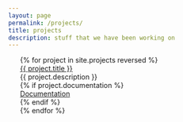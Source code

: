 ```yaml
---
layout: page
permalink: /projects/
title: projects
description: stuff that we have been working on
---
```


<ul class="project-list">
{% for project in site.projects reversed %}
  <div class="project-container">
    <div class="project-name">
        <a class="project-title" href="{{ project.github }}">{{ project.title }}</a>
    </div>
    <div class="project-description">
        {{ project.description }}
    </div>
    {% if project.documentation %} 
    <div class="project-documentation">
        <a class="project-documentation-link" href="{{ project.documentation}}">Documentation</a>
    </div>
    {% endif %}
  </div>
{% endfor %}
